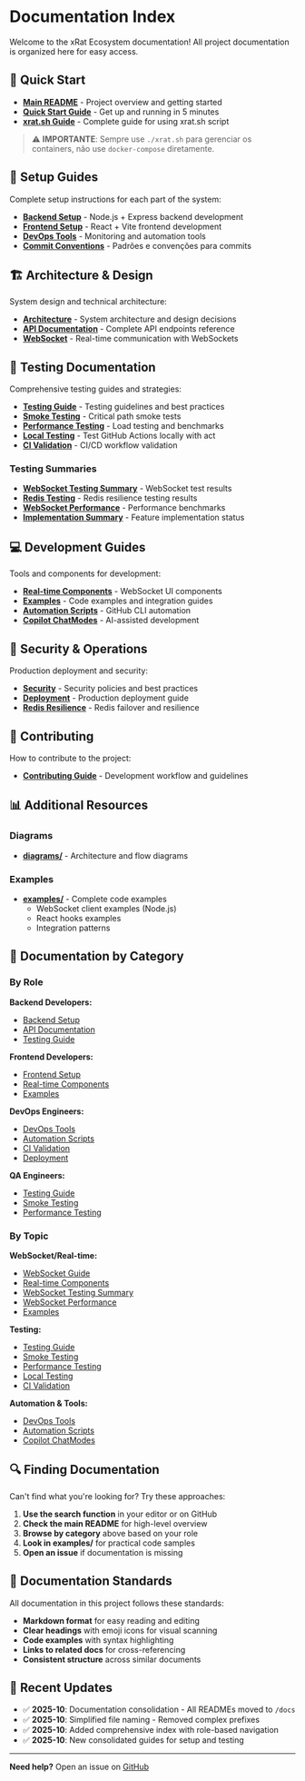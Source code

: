 # Documentation Index

Welcome to the xRat Ecosystem documentation! All project documentation is organized here for easy access.

## 🚀 Quick Start

- **[Main README](../README.md)** - Project overview and getting started
- **[Quick Start Guide](./QUICKSTART.md)** - Get up and running in 5 minutes
- **[xrat.sh Guide](./XRAT_SCRIPT_GUIDE.md)** - Complete guide for using xrat.sh script

> ⚠️ **IMPORTANTE**: Sempre use `./xrat.sh` para gerenciar os containers, não use `docker-compose` diretamente.

## 📖 Setup Guides

Complete setup instructions for each part of the system:

- **[Backend Setup](./backend-setup.md)** - Node.js + Express backend development
- **[Frontend Setup](./frontend-setup.md)** - React + Vite frontend development
- **[DevOps Tools](./devops-tools.md)** - Monitoring and automation tools
- **[Commit Conventions](./commit-conventions.md)** - Padrões e convenções para commits

## 🏗️ Architecture & Design

System design and technical architecture:

- **[Architecture](./ARCHITECTURE.md)** - System architecture and design decisions
- **[API Documentation](./API.md)** - Complete API endpoints reference
- **[WebSocket](./WEBSOCKET.md)** - Real-time communication with WebSockets

## 🧪 Testing Documentation

Comprehensive testing guides and strategies:

- **[Testing Guide](./TESTING.md)** - Testing guidelines and best practices
- **[Smoke Testing](./smoke-testing.md)** - Critical path smoke tests
- **[Performance Testing](./performance-testing.md)** - Load testing and benchmarks
- **[Local Testing](./local-testing.md)** - Test GitHub Actions locally with act
- **[CI Validation](./ci-validation.md)** - CI/CD workflow validation

### Testing Summaries

- **[WebSocket Testing Summary](./websocket-testing-summary.md)** - WebSocket test results
- **[Redis Testing](./redis-testing.md)** - Redis resilience testing results
- **[WebSocket Performance](./websocket-performance.md)** - Performance benchmarks
- **[Implementation Summary](./implementation-summary.md)** - Feature implementation status

## 💻 Development Guides

Tools and components for development:

- **[Real-time Components](./realtime-components.md)** - WebSocket UI components
- **[Examples](./examples.md)** - Code examples and integration guides
- **[Automation Scripts](./automation-scripts.md)** - GitHub CLI automation
- **[Copilot ChatModes](./copilot-chatmodes.md)** - AI-assisted development

## 🔐 Security & Operations

Production deployment and security:

- **[Security](./SECURITY.md)** - Security policies and best practices
- **[Deployment](./DEPLOYMENT.md)** - Production deployment guide
- **[Redis Resilience](./REDIS_RESILIENCE.md)** - Redis failover and resilience

## 🤝 Contributing

How to contribute to the project:

- **[Contributing Guide](./CONTRIBUTING.md)** - Development workflow and guidelines

## 📊 Additional Resources

### Diagrams

- **[diagrams/](./diagrams/)** - Architecture and flow diagrams

### Examples

- **[examples/](./examples/)** - Complete code examples
  - WebSocket client examples (Node.js)
  - React hooks examples
  - Integration patterns

## 📑 Documentation by Category

### By Role

**Backend Developers:**

- [Backend Setup](./backend-setup.md)
- [API Documentation](./API.md)
- [Testing Guide](./TESTING.md)

**Frontend Developers:**

- [Frontend Setup](./frontend-setup.md)
- [Real-time Components](./realtime-components.md)
- [Examples](./examples.md)

**DevOps Engineers:**

- [DevOps Tools](./devops-tools.md)
- [Automation Scripts](./automation-scripts.md)
- [CI Validation](./ci-validation.md)
- [Deployment](./DEPLOYMENT.md)

**QA Engineers:**

- [Testing Guide](./TESTING.md)
- [Smoke Testing](./smoke-testing.md)
- [Performance Testing](./performance-testing.md)

### By Topic

**WebSocket/Real-time:**

- [WebSocket Guide](./WEBSOCKET.md)
- [Real-time Components](./realtime-components.md)
- [WebSocket Testing Summary](./websocket-testing-summary.md)
- [WebSocket Performance](./websocket-performance.md)
- [Examples](./examples.md)

**Testing:**

- [Testing Guide](./TESTING.md)
- [Smoke Testing](./smoke-testing.md)
- [Performance Testing](./performance-testing.md)
- [Local Testing](./local-testing.md)
- [CI Validation](./ci-validation.md)

**Automation & Tools:**

- [DevOps Tools](./devops-tools.md)
- [Automation Scripts](./automation-scripts.md)
- [Copilot ChatModes](./copilot-chatmodes.md)

## 🔍 Finding Documentation

Can't find what you're looking for? Try these approaches:

1. **Use the search function** in your editor or on GitHub
2. **Check the main README** for high-level overview
3. **Browse by category** above based on your role
4. **Look in examples/** for practical code samples
5. **Open an issue** if documentation is missing

## 📝 Documentation Standards

All documentation in this project follows these standards:

- **Markdown format** for easy reading and editing
- **Clear headings** with emoji icons for visual scanning
- **Code examples** with syntax highlighting
- **Links to related docs** for cross-referencing
- **Consistent structure** across similar documents

## 🔄 Recent Updates

- ✅ **2025-10**: Documentation consolidation - All READMEs moved to `/docs`
- ✅ **2025-10**: Simplified file naming - Removed complex prefixes
- ✅ **2025-10**: Added comprehensive index with role-based navigation
- ✅ **2025-10**: New consolidated guides for setup and testing

---

**Need help?** Open an issue on [GitHub](https://github.com/xLabInternet/xRatEcosystem/issues)
